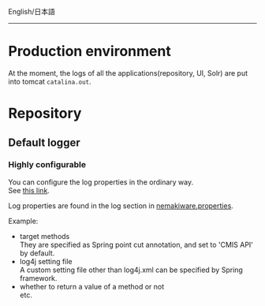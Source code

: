 English/日本語 
***
# Production environment
At the moment, the logs of all the applications(repository, UI, Solr) are put into tomcat `catalina.out`.

# Repository
## Default logger
### Highly configurable
You can configure the log properties in the ordinary way.  
See [this link](https://github.com/aegif/NemakiWare/wiki/Configuration%28Repository%29:-Property).  

Log properties are found in the log section in [nemakiware.properties](https://github.com/aegif/NemakiWare/blob/master/core/src/main/webapp/WEB-INF/classes/nemakiware.properties).

Example:  
- target methods  
  They are specified as Spring point cut annotation, and set to 'CMIS API' by default.
- log4j setting file  
  A custom setting file other than log4j.xml can be specified by Spring framework.
- whether to return a value of a method or not  
etc.

